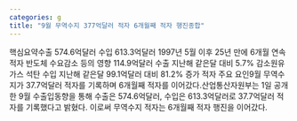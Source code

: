 ```yaml
---
categories: g
title: "9월 무역수지 377억달러 적자 6개월째 적자 행진종합"
---
```

핵심요약수출 574.6억달러 수입 613.3억달러 1997년 5월 이후 25년 만에 6개월 연속 적자 반도체 수요감소 등의 영향 114.9억달러 수출 지난해 같은달 대비 5.7% 감소원유 가스 석탄 수입 지난해 같은달 99.1억달러 대비 81.2% 증가 적자 주요 요인9월 무역수지가 37.7억달러 적자를 기록하며 6개월째 적자를 이어갔다.산업통산자원부는 1일 공개한 9월 수출입동향을 통해 수출은 574.6억달러, 수입은 613.3억달러로 37.7억달러 적자를 기록했다고 밝혔다. 이로써 무역수지 적자는 6개월째 적자 행진을 이어갔다.